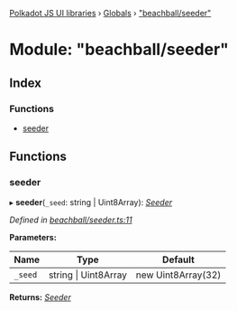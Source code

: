 [Polkadot JS UI libraries](../README.md) › [Globals](../globals.md) › ["beachball/seeder"](_beachball_seeder_.md)

# Module: "beachball/seeder"

## Index

### Functions

* [seeder](_beachball_seeder_.md#seeder)

## Functions

###  seeder

▸ **seeder**(`_seed`: string | Uint8Array): *[Seeder](_beachball_types_.md#seeder)*

*Defined in [beachball/seeder.ts:11](https://github.com/polkadot-js/ui/blob/dd55faec4/packages/ui-shared/src/icons/beachball/seeder.ts#L11)*

**Parameters:**

Name | Type | Default |
------ | ------ | ------ |
`_seed` | string &#124; Uint8Array | new Uint8Array(32) |

**Returns:** *[Seeder](_beachball_types_.md#seeder)*

